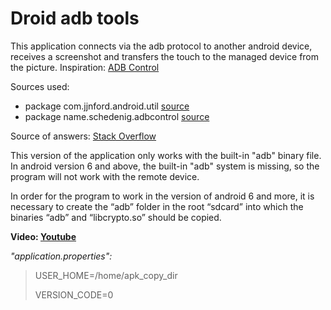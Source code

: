 # Droid adb tools

This application connects via the adb protocol to another android device, receives a screenshot and transfers the touch to the managed device from the picture.
Inspiration: [ADB Control](https://marian.schedenig.name/2014/07/03/remote-control-your-android-phone-through-adb/)</p>
Sources used:</p>
* package com.jjnford.android.util [source](https://github.com/jjNford/android-shell)
* package name.schedenig.adbcontrol [source](https://marian.schedenig.name/2014/07/03/remote-control-your-android-phone-through-adb/)

Source of answers: [Stack Overflow](https://stackoverflow.com/)

This version of the application only works with the built-in "adb" binary file. In android version 6 and above, the built-in "adb" system is missing, so the program will not work with the remote device.

In order for the program to work in the version of android 6 and more, it is necessary to create the “adb” folder in the root “sdcard” into which the binaries “adb” and “libcrypto.so” should be copied.</p>
 **Video: [Youtube](https://youtu.be/H-ziD5EttN8)**

*"application.properties":* 
>USER_HOME=/home/apk_copy_dir </p>
>VERSION_CODE=0
